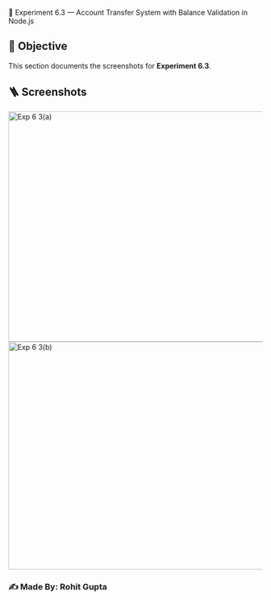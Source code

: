 📘 Experiment 6.3 — Account Transfer System with Balance Validation in Node.js

## 🧩 Objective

This section documents the screenshots for **Experiment 6.3**.

## 🪜 Screenshots


<img width="788" height="457" alt="Exp 6 3(a)" src="https://github.com/user-attachments/assets/dbd90480-cc1f-4dc7-aec0-974fc73b9ae0" />


<img width="791" height="452" alt="Exp 6 3(b)" src="https://github.com/user-attachments/assets/798b2040-7b1b-481d-8ee2-fdda079a0d8d" />



### ✍️ Made By: **Rohit Gupta**
